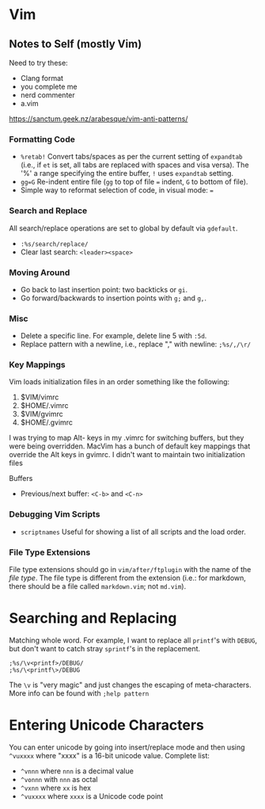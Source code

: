 # Vim

## Notes to Self (mostly Vim)
Need to try these:
* Clang format
* you complete me
* nerd commenter
* a.vim

https://sanctum.geek.nz/arabesque/vim-anti-patterns/

### Formatting Code

* `%retab!` Convert tabs/spaces as per the current setting of `expandtab` (i.e., if `et` is set, all
tabs are replaced with spaces and visa versa).  The '%' a range specifying the entire
buffer, `!` uses `expandtab` setting.
* `gg=G` Re-indent entire file (`gg` to top of file `=` indent, `G` to bottom of file).
* Simple way to reformat selection of code, in visual mode: `=`

### Search and Replace
All search/replace operations are set to global by default via `gdefault`.

* `:%s/search/replace/`
* Clear last search: `<leader><space>`

### Moving Around
* Go back to last insertion point: two backticks or `gi`.  
* Go forward/backwards to insertion points with `g;` and `g,`.

### Misc
* Delete a specific line.  For example, delete line 5 with `:5d`.
* Replace pattern with a newline, i.e., replace "," with newline: `;%s/,/\r/`

### Key Mappings
Vim loads initialization files in an order something like the following:

1. $VIM/vimrc
2. $HOME/.vimrc
3. $VIM/gvimrc
4. $HOME/.gvimrc

I was trying to map Alt- keys in my .vimrc for switching buffers, but they were being
overridden.  MacVim has a bunch of default key mappings that override the Alt keys in gvimrc.
I didn't want to maintain two initialization files

Buffers

- Previous/next buffer: `<C-b>` and `<C-n>`

### Debugging Vim Scripts

* `scriptnames` Useful for showing a list of all scripts and the load order.

### File Type Extensions
File type extensions should go in `vim/after/ftplugin` with the name of the *file type*.  The file
type is different from the extension (i.e.: for markdown, there should be a file called
`markdown.vim`; not `md.vim`).

# Searching and Replacing

Matching whole word.  For example, I want to replace all `printf`'s with
`DEBUG`, but don't want to catch stray `sprintf`'s in the replacement.  

```
;%s/\v<printf>/DEBUG/
;%s/\<printf\>/DEBUG
```

The `\v` is "very magic" and just changes the escaping of meta-characters.  More
info can be found with `;help pattern`

# Entering Unicode Characters
 You can enter unicode by going into insert/replace mode and then using
 `^vuxxxx` where "xxxx" is a 16-bit unicode value.  Complete list:
 * `^vnnn` where `nnn` is a decimal value
 * `^vonnn` with `nnn` as octal
 * `^vxnn` where `xx` is hex
 * `^vuxxxx` where `xxxx` is a Unicode code point


